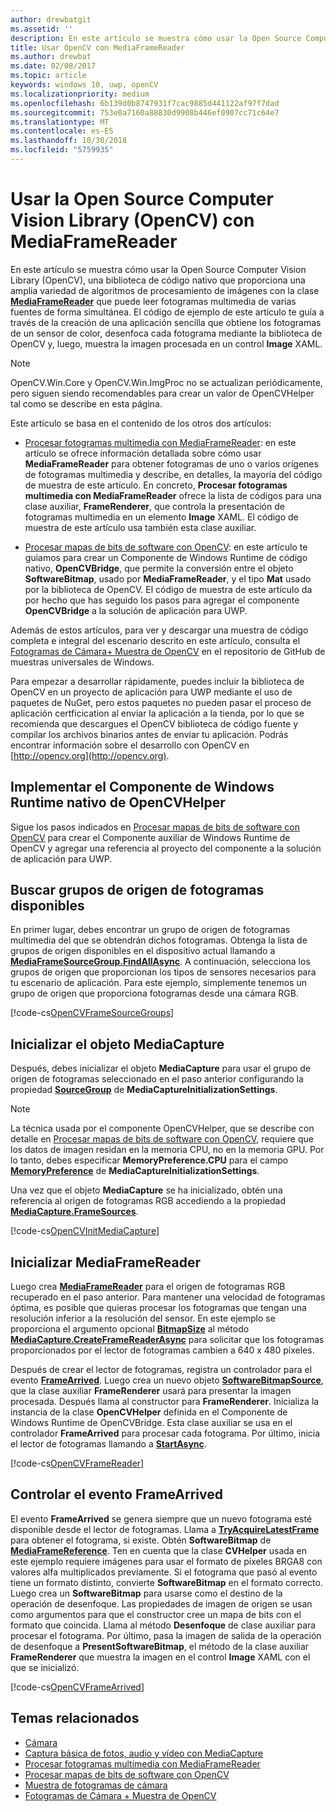 ```yaml
---
author: drewbatgit
ms.assetid: ''
description: En este artículo se muestra cómo usar la Open Source Computer Vision Library (OpenCV) con la clase MediaFrameReader.
title: Usar OpenCV con MediaFrameReader
ms.author: drewbat
ms.date: 02/08/2017
ms.topic: article
keywords: windows 10, uwp, openCV
ms.localizationpriority: medium
ms.openlocfilehash: 6b139d0b8747931f7cac9885d441122af97f7dad
ms.sourcegitcommit: 753e0a7160a88830d9908b446ef0907cc71c64e7
ms.translationtype: MT
ms.contentlocale: es-ES
ms.lasthandoff: 10/30/2018
ms.locfileid: "5759935"
---
```

# <a name="use-the-open-source-computer-vision-library-opencv-with-mediaframereader"></a>Usar la Open Source Computer Vision Library (OpenCV) con MediaFrameReader

En este artículo se muestra cómo usar la Open Source Computer Vision Library (OpenCV), una biblioteca de código nativo que proporciona una amplia variedad de algoritmos de procesamiento de imágenes con la clase [**MediaFrameReader**](https://msdn.microsoft.com/library/windows/apps/Windows.Media.Capture.Frames.MediaFrameReader) que puede leer fotogramas multimedia de varias fuentes de forma simultánea. El código de ejemplo de este artículo te guía a través de la creación de una aplicación sencilla que obtiene los fotogramas de un sensor de color, desenfoca cada fotograma mediante la biblioteca de OpenCV y, luego, muestra la imagen procesada en un control **Image** XAML. 

>[!NOTE]
>OpenCV.Win.Core y OpenCV.Win.ImgProc no se actualizan periódicamente, pero siguen siendo recomendables para crear un valor de OpenCVHelper tal como se describe en esta página.

Este artículo se basa en el contenido de los otros dos artículos:

* [Procesar fotogramas multimedia con MediaFrameReader](process-media-frames-with-mediaframereader.md): en este artículo se ofrece información detallada sobre cómo usar **MediaFrameReader** para obtener fotogramas de uno o varios orígenes de fotogramas multimedia y describe, en detalles, la mayoría del código de muestra de este artículo. En concreto, **Procesar fotogramas multimedia con MediaFrameReader** ofrece la lista de códigos para una clase auxiliar, **FrameRenderer**, que controla la presentación de fotogramas multimedia en un elemento **Image** XAML. El código de muestra de este artículo usa también esta clase auxiliar.

* [Procesar mapas de bits de software con OpenCV](process-software-bitmaps-with-opencv.md): en este artículo te guiamos para crear un Componente de Windows Runtime de código nativo, **OpenCVBridge**, que permite la conversión entre el objeto **SoftwareBitmap**, usado por **MediaFrameReader**, y el tipo **Mat** usado por la biblioteca de OpenCV. El código de muestra de este artículo da por hecho que has seguido los pasos para agregar el componente **OpenCVBridge** a la solución de aplicación para UWP.

Además de estos artículos, para ver y descargar una muestra de código completa e integral del escenario descrito en este artículo, consulta el [Fotogramas de Cámara+ Muestra de OpenCV](https://go.microsoft.com/fwlink/?linkid=854003) en el repositorio de GitHub de muestras universales de Windows.

Para empezar a desarrollar rápidamente, puedes incluir la biblioteca de OpenCV en un proyecto de aplicación para UWP mediante el uso de paquetes de NuGet, pero estos paquetes no pueden pasar el proceso de aplicación certficication al enviar la aplicación a la tienda, por lo que se recomienda que descargues el OpenCV biblioteca de código fuente y compilar los archivos binarios antes de enviar tu aplicación. Podrás encontrar información sobre el desarrollo con OpenCV en [http://opencv.org](http://opencv.org).


## <a name="implement-the-opencvhelper-native-windows-runtime-component"></a>Implementar el Componente de Windows Runtime nativo de OpenCVHelper
Sigue los pasos indicados en [Procesar mapas de bits de software con OpenCV](process-software-bitmaps-with-opencv.md) para crear el Componente auxiliar de Windows Runtime de OpenCV y agregar una referencia al proyecto del componente a la solución de aplicación para UWP.

## <a name="find-available-frame-source-groups"></a>Buscar grupos de origen de fotogramas disponibles
En primer lugar, debes encontrar un grupo de origen de fotogramas multimedia del que se obtendrán dichos fotogramas. Obtenga la lista de grupos de origen disponibles en el dispositivo actual llamando a **[MediaFrameSourceGroup.FindAllAsync](https://docs.microsoft.com/uwp/api/windows.media.capture.frames.mediaframesourcegroup.FindAllAsync)**. A continuación, selecciona los grupos de origen que proporcionan los tipos de sensores necesarios para tu escenario de aplicación. Para este ejemplo, simplemente tenemos un grupo de origen que proporciona fotogramas desde una cámara RGB.

[!code-cs[OpenCVFrameSourceGroups](./code/Frames_Win10/Frames_Win10/MainPage.OpenCV.xaml.cs#SnippetOpenCVFrameSourceGroups)]

## <a name="initialize-the-mediacapture-object"></a>Inicializar el objeto MediaCapture
Después, debes inicializar el objeto **MediaCapture** para usar el grupo de origen de fotogramas seleccionado en el paso anterior configurando la propiedad **[SourceGroup](https://docs.microsoft.com/uwp/api/windows.media.capture.mediacaptureinitializationsettings.SourceGroup)** de **MediaCaptureInitializationSettings**.

> [!NOTE] 
> La técnica usada por el componente OpenCVHelper, que se describe con detalle en [Procesar mapas de bits de software con OpenCV](process-software-bitmaps-with-opencv.md), requiere que los datos de imagen residan en la memoria CPU, no en la memoria GPU. Por lo tanto, debes especificar **MemoryPreference.CPU** para el campo **[MemoryPreference](https://docs.microsoft.com/uwp/api/windows.media.capture.mediacaptureinitializationsettings.MemoryPreference)** de **MediaCaptureInitializationSettings**.

Una vez que el objeto **MediaCapture** se ha inicializado, obtén una referencia al origen de fotogramas RGB accediendo a la propiedad **[MediaCapture.FrameSources](https://docs.microsoft.com/uwp/api/windows.media.capture.mediacapture.FrameSources)**.

[!code-cs[OpenCVInitMediaCapture](./code/Frames_Win10/Frames_Win10/MainPage.OpenCV.xaml.cs#SnippetOpenCVInitMediaCapture)]

## <a name="initialize-the-mediaframereader"></a>Inicializar MediaFrameReader
Luego crea [**MediaFrameReader**](https://msdn.microsoft.com/library/windows/apps/Windows.Media.Capture.Frames.MediaFrameReader) para el origen de fotogramas RGB recuperado en el paso anterior. Para mantener una velocidad de fotogramas óptima, es posible que quieras procesar los fotogramas que tengan una resolución inferior a la resolución del sensor. En este ejemplo se proporciona el argumento opcional **[BitmapSize](https://docs.microsoft.com/uwp/api/windows.graphics.imaging.bitmapsize)** al método **[MediaCapture.CreateFrameReaderAsync](https://docs.microsoft.com/uwp/api/windows.media.capture.mediacapture.createframereaderasync)** para solicitar que los fotogramas proporcionados por el lector de fotogramas cambien a 640 x 480 píxeles.

Después de crear el lector de fotogramas, registra un controlador para el evento **[FrameArrived](https://docs.microsoft.com/uwp/api/windows.media.capture.frames.mediaframereader.FrameArrived)**. Luego crea un nuevo objeto **[SoftwareBitmapSource](https://docs.microsoft.com/uwp/api/windows.ui.xaml.media.imaging.softwarebitmapsource)**, que la clase auxiliar **FrameRenderer** usará para presentar la imagen procesada. Después llama al constructor para **FrameRenderer**. Inicializa la instancia de la clase **OpenCVHelper** definida en el Componente de Windows Runtime de OpenCVBridge. Esta clase auxiliar se usa en el controlador **FrameArrived** para procesar cada fotograma. Por último, inicia el lector de fotogramas llamando a **[StartAsync](https://docs.microsoft.com/uwp/api/windows.media.capture.frames.mediaframereader.StartAsync)**.

[!code-cs[OpenCVFrameReader](./code/Frames_Win10/Frames_Win10/MainPage.OpenCV.xaml.cs#SnippetOpenCVFrameReader)]


## <a name="handle-the-framearrived-event"></a>Controlar el evento FrameArrived
El evento **FrameArrived** se genera siempre que un nuevo fotograma esté disponible desde el lector de fotogramas. Llama a **[TryAcquireLatestFrame](https://docs.microsoft.com/uwp/api/windows.media.capture.frames.mediaframereader.TryAcquireLatestFrame)** para obtener el fotograma, si existe. Obtén **SoftwareBitmap** de **[MediaFrameReference](https://docs.microsoft.com/uwp/api/windows.media.capture.frames.mediaframereference)**. Ten en cuenta que la clase **CVHelper** usada en este ejemplo requiere imágenes para usar el formato de píxeles BRGA8 con valores alfa multiplicados previamente. Si el fotograma que pasó al evento tiene un formato distinto, convierte **SoftwareBitmap** en el formato correcto. Luego crea un **SoftwareBitmap** para usarse como el destino de la operación de desenfoque. Las propiedades de imagen de origen se usan como argumentos para que el constructor cree un mapa de bits con el formato que coincida. Llama al método **Desenfoque** de clase auxiliar para procesar el fotograma. Por último, pasa la imagen de salida de la operación de desenfoque a **PresentSoftwareBitmap**, el método de la clase auxiliar **FrameRenderer** que muestra la imagen en el control **Image** XAML con el que se inicializó.

[!code-cs[OpenCVFrameArrived](./code/Frames_Win10/Frames_Win10/MainPage.OpenCV.xaml.cs#SnippetOpenCVFrameArrived)]

## <a name="related-topics"></a>Temas relacionados

* [Cámara](camera.md)
* [Captura básica de fotos, audio y vídeo con MediaCapture](basic-photo-video-and-audio-capture-with-MediaCapture.md)
* [Procesar fotogramas multimedia con MediaFrameReader](process-media-frames-with-mediaframereader.md)
* [Procesar mapas de bits de software con OpenCV](process-software-bitmaps-with-opencv.md)
* [Muestra de fotogramas de cámara](http://go.microsoft.com/fwlink/?LinkId=823230)
* [Fotogramas de Cámara + Muestra de OpenCV](https://go.microsoft.com/fwlink/?linkid=854003)
 

 




